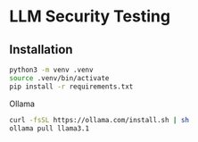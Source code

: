 # LLM Security Testing

## Installation

```bash
python3 -m venv .venv
source .venv/bin/activate
pip install -r requirements.txt
```

Ollama

```bash
curl -fsSL https://ollama.com/install.sh | sh
ollama pull llama3.1
```
